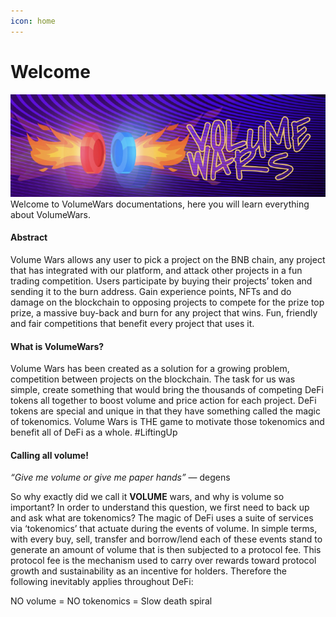 ```yaml
---
icon: home
---
```

# Welcome
![](/static/welcome.png)
Welcome to VolumeWars documentations, here you will learn everything about VolumeWars.

#### Abstract
Volume Wars allows any user to pick a project on the BNB chain, any project that has integrated with our platform, 
and attack other projects in a fun trading competition. Users participate by buying their projects’ token 
and sending it to the burn address. Gain experience points, NFTs and do damage on the blockchain to opposing 
projects to compete for the prize top prize, a massive buy-back and burn for any project that wins. Fun, 
friendly and fair competitions that benefit every project that uses it.

#### What is VolumeWars?
Volume Wars has been created as a solution for a growing problem, competition between projects on the blockchain. 
The task for us was simple, create something that would bring the thousands of competing DeFi tokens all together 
to boost volume and price action for each project. DeFi tokens are special and unique in that they have something 
called the magic of tokenomics. Volume Wars is THE game to motivate those tokenomics and benefit all of DeFi as a 
whole. #LiftingUp

#### Calling all volume!

_“Give me volume or give me paper hands”_ — degens

So why exactly did we call it **VOLUME** wars, and why is volume so important? In order to understand this question, 
we first need to back up and ask what are tokenomics? The magic of DeFi uses a suite of services via ‘tokenomics’ 
that actuate during the events of volume. In simple terms, with every buy, sell, transfer and borrow/lend each of 
these events stand to generate an amount of volume that is then subjected to a protocol fee. This protocol fee 
is the mechanism used to carry over rewards toward protocol growth and sustainability as an incentive for holders. 
Therefore the following inevitably applies throughout DeFi:

NO volume = NO tokenomics = Slow death spiral